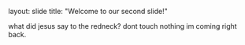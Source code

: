layout: slide
title: "Welcome to our second slide!"


what did jesus say to the redneck?  dont touch nothing im coming right back.